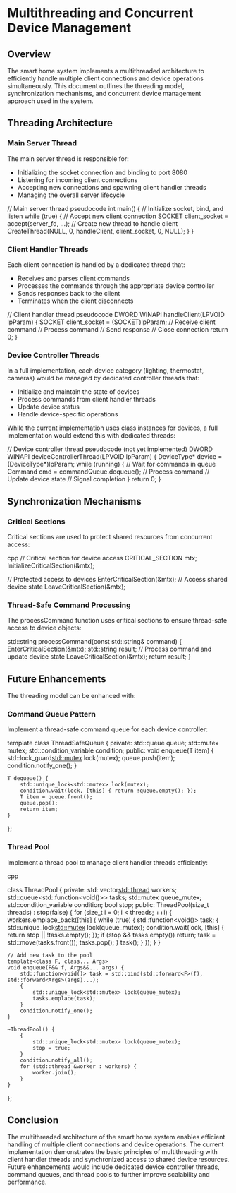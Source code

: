 # Multithreading and Concurrent Device Management

## Overview

The smart home system implements a multithreaded architecture to efficiently handle multiple client connections and device operations simultaneously. This document outlines the threading model, synchronization mechanisms, and concurrent device management approach used in the system.

## Threading Architecture

### Main Server Thread

The main server thread is responsible for:
- Initializing the socket connection and binding to port 8080
- Listening for incoming client connections
- Accepting new connections and spawning client handler threads
- Managing the overall server lifecycle

// Main server thread pseudocode
int main() {
    // Initialize socket, bind, and listen
    while (true) {
        // Accept new client connection
        SOCKET client_socket = accept(server_fd, ...);
        // Create new thread to handle client
        CreateThread(NULL, 0, handleClient, client_socket, 0, NULL);
    }
}

### Client Handler Threads

Each client connection is handled by a dedicated thread that:
- Receives and parses client commands
- Processes the commands through the appropriate device controller
- Sends responses back to the client
- Terminates when the client disconnects

// Client handler thread pseudocode
DWORD WINAPI handleClient(LPVOID lpParam) {
    SOCKET client_socket = (SOCKET)lpParam;
    // Receive client command
    // Process command
    // Send response
    // Close connection
    return 0;
}

### Device Controller Threads

In a full implementation, each device category (lighting, thermostat, cameras) would be managed by dedicated controller threads that:
- Initialize and maintain the state of devices
- Process commands from client handler threads
- Update device status
- Handle device-specific operations

While the current implementation uses class instances for devices, a full implementation would extend this with dedicated threads:

// Device controller thread pseudocode (not yet implemented)
DWORD WINAPI deviceControllerThread(LPVOID lpParam) {
    DeviceType* device = (DeviceType*)lpParam;
    while (running) {
        // Wait for commands in queue
        Command cmd = commandQueue.dequeue();
        // Process command
        // Update device state
        // Signal completion
    }
    return 0;
}

## Synchronization Mechanisms

### Critical Sections

Critical sections are used to protect shared resources from concurrent access:

cpp
// Critical section for device access
CRITICAL_SECTION mtx;
InitializeCriticalSection(&mtx);

// Protected access to devices
EnterCriticalSection(&mtx);
// Access shared device state
LeaveCriticalSection(&mtx);

### Thread-Safe Command Processing

The processCommand function uses critical sections to ensure thread-safe access to device objects:

std::string processCommand(const std::string& command) {
    EnterCriticalSection(&mtx);
    std::string result;
    // Process command and update device state
    LeaveCriticalSection(&mtx);
    return result;
}

## Future Enhancements

The threading model can be enhanced with:

### Command Queue Pattern

Implement a thread-safe command queue for each device controller:

template <typename T>
class ThreadSafeQueue {
private:
    std::queue<T> queue;
    std::mutex mutex;
    std::condition_variable condition;
public:
    void enqueue(T item) {
        std::lock_guard<std::mutex> lock(mutex);
        queue.push(item);
        condition.notify_one();
    }
    
    T dequeue() {
        std::unique_lock<std::mutex> lock(mutex);
        condition.wait(lock, [this] { return !queue.empty(); });
        T item = queue.front();
        queue.pop();
        return item;
    }
};

### Thread Pool

Implement a thread pool to manage client handler threads efficiently:

cpp

class ThreadPool {
private:
    std::vector<std::thread> workers;
    std::queue<std::function<void()>> tasks;
    std::mutex queue_mutex;
    std::condition_variable condition;
    bool stop;
public:
    ThreadPool(size_t threads) : stop(false) {
        for (size_t i = 0; i < threads; ++i) {
            workers.emplace_back([this] {
                while (true) {
                    std::function<void()> task;
                    {
                        std::unique_lock<std::mutex> lock(queue_mutex);
                        condition.wait(lock, [this] { return stop || !tasks.empty(); });
                        if (stop && tasks.empty()) return;
                        task = std::move(tasks.front());
                        tasks.pop();
                    }
                    task();
                }
            });
        }
    }
    
    // Add new task to the pool
    template<class F, class... Args>
    void enqueue(F&& f, Args&&... args) {
        std::function<void()> task = std::bind(std::forward<F>(f), std::forward<Args>(args)...);
        {
            std::unique_lock<std::mutex> lock(queue_mutex);
            tasks.emplace(task);
        }
        condition.notify_one();
    }
    
    ~ThreadPool() {
        {
            std::unique_lock<std::mutex> lock(queue_mutex);
            stop = true;
        }
        condition.notify_all();
        for (std::thread &worker : workers) {
            worker.join();
        }
    }
};

## Conclusion

The multithreaded architecture of the smart home system enables efficient handling of multiple client connections and device operations. The current implementation demonstrates the basic principles of multithreading with client handler threads and synchronized access to shared device resources. Future enhancements would include dedicated device controller threads, command queues, and thread pools to further improve scalability and performance. 